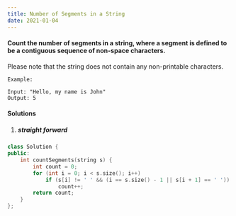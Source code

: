 ```yaml
---
title: Number of Segments in a String
date: 2021-01-04
---
```

#### Count the number of segments in a string, where a segment is defined to be a contiguous sequence of non-space characters.

Please note that the string does not contain any non-printable characters.

```
Example:

Input: "Hello, my name is John"
Output: 5
```

#### Solutions

1. ##### straight forward

```cpp
class Solution {
public:
    int countSegments(string s) {
        int count = 0;
        for (int i = 0; i < s.size(); i++)
            if (s[i] != ' ' && (i == s.size() - 1 || s[i + 1] == ' '))
                count++;
        return count;
    }
};
```
